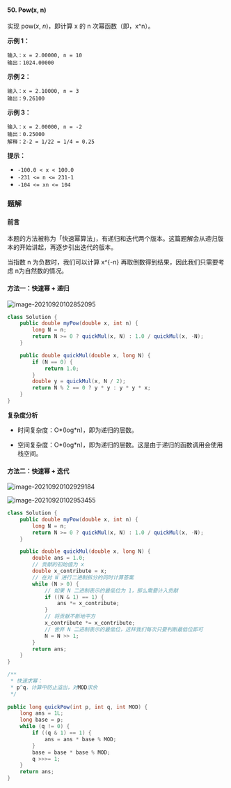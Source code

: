 #### 50. Pow(x, n)

实现 pow(*x*, *n*)，即计算 x 的 n 次幂函数（即，x^n）。

**示例 1：**

```shell
输入：x = 2.00000, n = 10
输出：1024.00000
```

**示例 2：**

```shell
输入：x = 2.10000, n = 3
输出：9.26100
```

**示例 3：**

```shell
输入：x = 2.00000, n = -2
输出：0.25000
解释：2-2 = 1/22 = 1/4 = 0.25
```

**提示：**

- `-100.0 < x < 100.0`
- `-231 <= n <= 231-1`
- `-104 <= xn <= 104`

### 题解

#### 前言

本题的方法被称为「快速幂算法」，有递归和迭代两个版本。这篇题解会从递归版本的开始讲起，再逐步引出迭代的版本。

当指数 n 为负数时，我们可以计算 x^{-n} 再取倒数得到结果，因此我们只需要考虑 n为自然数的情况。

#### 方法一：快速幂 + 递归

![image-20210920102852095](http://gitlab.wsh-study.com/xp-study/LeeteCode/-/blob/master/数学/images/快速幂运算/1.jpg)

```java
class Solution {
    public double myPow(double x, int n) {
        long N = n;
        return N >= 0 ? quickMul(x, N) : 1.0 / quickMul(x, -N);
    }

    public double quickMul(double x, long N) {
        if (N == 0) {
            return 1.0;
        }
        double y = quickMul(x, N / 2);
        return N % 2 == 0 ? y * y : y * y * x;
    }
}
```

**复杂度分析**

- 时间复杂度：O*(log*n)，即为递归的层数。

- 空间复杂度：O*(log*n)，即为递归的层数。这是由于递归的函数调用会使用栈空间。

#### 方法二：快速幂 + 迭代

![image-20210920102929184](http://gitlab.wsh-study.com/xp-study/LeeteCode/-/blob/master/数学/images/快速幂运算/2.jpg)

![image-20210920102953455](http://gitlab.wsh-study.com/xp-study/LeeteCode/-/blob/master/数学/images/快速幂运算/3.jpg)

```java
class Solution {
    public double myPow(double x, int n) {
        long N = n;
        return N >= 0 ? quickMul(x, N) : 1.0 / quickMul(x, -N);
    }

    public double quickMul(double x, long N) {
        double ans = 1.0;
        // 贡献的初始值为 x
        double x_contribute = x;
        // 在对 N 进行二进制拆分的同时计算答案
        while (N > 0) {
            // 如果 N 二进制表示的最低位为 1，那么需要计入贡献
            if ((N & 1) == 1) {
                ans *= x_contribute;
            }
            // 将贡献不断地平方
            x_contribute *= x_contribute;
            // 舍弃 N 二进制表示的最低位，这样我们每次只要判断最低位即可
            N = N >> 1;
        }
        return ans;
    }
}
```

```java
/**
 * 快速求幂：
 * p^q，计算中防止溢出，对MOD求余
 */
 
public long quickPow(int p, int q, int MOD) {
    long ans = 1L;
    long base = p;
    while (q != 0) {
        if ((q & 1) == 1) {
            ans = ans * base % MOD;
        }
        base = base * base % MOD;
        q >>>= 1;
    }
    return ans;
}

```

